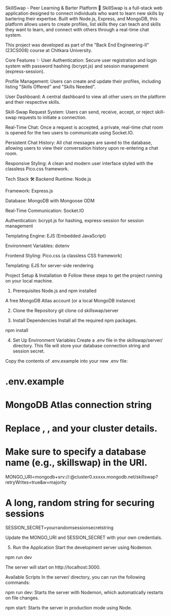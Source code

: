 SkillSwap - Peer Learning & Barter Platform 🚀
SkillSwap is a full-stack web application designed to connect individuals who want to learn new skills by bartering their expertise. Built with Node.js, Express, and MongoDB, this platform allows users to create profiles, list skills they can teach and skills they want to learn, and connect with others through a real-time chat system.

This project was developed as part of the "Back End Engineering-II" (23CS008) course at Chitkara University.

Core Features ✨
User Authentication: Secure user registration and login system with password hashing (bcrypt.js) and session management (express-session).

Profile Management: Users can create and update their profiles, including listing "Skills Offered" and "Skills Needed".

User Dashboard: A central dashboard to view all other users on the platform and their respective skills.

Skill-Swap Request System: Users can send, receive, accept, or reject skill-swap requests to initiate a connection.

Real-Time Chat: Once a request is accepted, a private, real-time chat room is opened for the two users to communicate using Socket.IO.

Persistent Chat History: All chat messages are saved to the database, allowing users to view their conversation history upon re-entering a chat room.

Responsive Styling: A clean and modern user interface styled with the classless Pico.css framework.

Tech Stack 🛠️
Backend
Runtime: Node.js

Framework: Express.js

Database: MongoDB with Mongoose ODM

Real-Time Communication: Socket.IO

Authentication: bcrypt.js for hashing, express-session for session management

Templating Engine: EJS (Embedded JavaScript)

Environment Variables: dotenv

Frontend
Styling: Pico.css (a classless CSS framework)

Templating: EJS for server-side rendering

Project Setup & Installation ⚙️
Follow these steps to get the project running on your local machine.

1. Prerequisites
Node.js and npm installed

A free MongoDB Atlas account (or a local MongoDB instance)

2. Clone the Repository
git clone <your-repository-url>
cd skillswap/server

3. Install Dependencies
Install all the required npm packages.

npm install

4. Set Up Environment Variables
Create a .env file in the skillswap/server/ directory. This file will store your database connection string and session secret.

Copy the contents of .env.example into your new .env file:

# .env.example

# MongoDB Atlas connection string
# Replace <username>, <password>, and your cluster details.
# Make sure to specify a database name (e.g., skillswap) in the URI.
MONGO_URI=mongodb+srv://<username>:<password>@cluster0.xxxxx.mongodb.net/skillswap?retryWrites=true&w=majority

# A long, random string for securing sessions
SESSION_SECRET=yourrandomsessionsecretstring

Update the MONGO_URI and SESSION_SECRET with your own credentials.

5. Run the Application
Start the development server using Nodemon.

npm run dev

The server will start on http://localhost:3000.

Available Scripts
In the server/ directory, you can run the following commands:

npm run dev: Starts the server with Nodemon, which automatically restarts on file changes.

npm start: Starts the server in production mode using Node.
